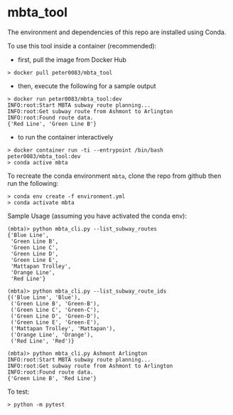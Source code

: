 # mbta_tool

The environment and dependencies of this repo are installed using Conda.

To use this tool inside a container (recommended):
- first, pull the image from Docker Hub
```commandline
> docker pull peter0083/mbta_tool
```
- then, execute the following for a sample output
```commandline
> docker run peter0083/mbta_tool:dev
INFO:root:Start MBTA subway route planning...
INFO:root:Get subway route from Ashmont to Arlington
INFO:root:Found route data.
{'Red Line', 'Green Line B'}
```
- to run the container interactively
```commandline
> docker container run -ti --entrypoint /bin/bash peter0083/mbta_tool:dev
> conda active mbta
```

To recreate the conda environment `mbta`, 
clone the repo from github then run the following:
```commandline
> conda env create -f environment.yml
> conda activate mbta
```

Sample Usage (assuming you have activated the conda env):
```commandline
(mbta)> python mbta_cli.py --list_subway_routes
{'Blue Line',
 'Green Line B',
 'Green Line C',
 'Green Line D',
 'Green Line E',
 'Mattapan Trolley',
 'Orange Line',
 'Red Line'}

(mbta)> python mbta_cli.py --list_subway_route_ids 
{('Blue Line', 'Blue'),
 ('Green Line B', 'Green-B'),
 ('Green Line C', 'Green-C'),
 ('Green Line D', 'Green-D'),
 ('Green Line E', 'Green-E'),
 ('Mattapan Trolley', 'Mattapan'),
 ('Orange Line', 'Orange'),
 ('Red Line', 'Red')}

(mbta)> python mbta_cli.py Ashmont Arlington
INFO:root:Start MBTA subway route planning...
INFO:root:Get subway route from Ashmont to Arlington
INFO:root:Found route data.
{'Green Line B', 'Red Line'}
```

To test:
```commandline
> python -m pytest
```
